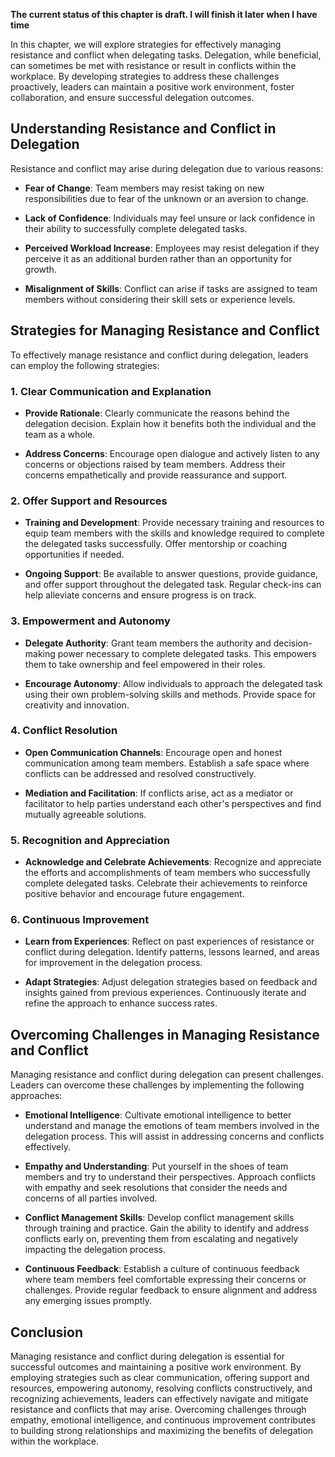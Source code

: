 **The current status of this chapter is draft. I will finish it later when I have time**

In this chapter, we will explore strategies for effectively managing resistance and conflict when delegating tasks. Delegation, while beneficial, can sometimes be met with resistance or result in conflicts within the workplace. By developing strategies to address these challenges proactively, leaders can maintain a positive work environment, foster collaboration, and ensure successful delegation outcomes.

Understanding Resistance and Conflict in Delegation
---------------------------------------------------

Resistance and conflict may arise during delegation due to various reasons:

* **Fear of Change**: Team members may resist taking on new responsibilities due to fear of the unknown or an aversion to change.

* **Lack of Confidence**: Individuals may feel unsure or lack confidence in their ability to successfully complete delegated tasks.

* **Perceived Workload Increase**: Employees may resist delegation if they perceive it as an additional burden rather than an opportunity for growth.

* **Misalignment of Skills**: Conflict can arise if tasks are assigned to team members without considering their skill sets or experience levels.

Strategies for Managing Resistance and Conflict
-----------------------------------------------

To effectively manage resistance and conflict during delegation, leaders can employ the following strategies:

### 1. Clear Communication and Explanation

* **Provide Rationale**: Clearly communicate the reasons behind the delegation decision. Explain how it benefits both the individual and the team as a whole.

* **Address Concerns**: Encourage open dialogue and actively listen to any concerns or objections raised by team members. Address their concerns empathetically and provide reassurance and support.

### 2. Offer Support and Resources

* **Training and Development**: Provide necessary training and resources to equip team members with the skills and knowledge required to complete the delegated tasks successfully. Offer mentorship or coaching opportunities if needed.

* **Ongoing Support**: Be available to answer questions, provide guidance, and offer support throughout the delegated task. Regular check-ins can help alleviate concerns and ensure progress is on track.

### 3. Empowerment and Autonomy

* **Delegate Authority**: Grant team members the authority and decision-making power necessary to complete delegated tasks. This empowers them to take ownership and feel empowered in their roles.

* **Encourage Autonomy**: Allow individuals to approach the delegated task using their own problem-solving skills and methods. Provide space for creativity and innovation.

### 4. Conflict Resolution

* **Open Communication Channels**: Encourage open and honest communication among team members. Establish a safe space where conflicts can be addressed and resolved constructively.

* **Mediation and Facilitation**: If conflicts arise, act as a mediator or facilitator to help parties understand each other's perspectives and find mutually agreeable solutions.

### 5. Recognition and Appreciation

* **Acknowledge and Celebrate Achievements**: Recognize and appreciate the efforts and accomplishments of team members who successfully complete delegated tasks. Celebrate their achievements to reinforce positive behavior and encourage future engagement.

### 6. Continuous Improvement

* **Learn from Experiences**: Reflect on past experiences of resistance or conflict during delegation. Identify patterns, lessons learned, and areas for improvement in the delegation process.

* **Adapt Strategies**: Adjust delegation strategies based on feedback and insights gained from previous experiences. Continuously iterate and refine the approach to enhance success rates.

Overcoming Challenges in Managing Resistance and Conflict
---------------------------------------------------------

Managing resistance and conflict during delegation can present challenges. Leaders can overcome these challenges by implementing the following approaches:

* **Emotional Intelligence**: Cultivate emotional intelligence to better understand and manage the emotions of team members involved in the delegation process. This will assist in addressing concerns and conflicts effectively.

* **Empathy and Understanding**: Put yourself in the shoes of team members and try to understand their perspectives. Approach conflicts with empathy and seek resolutions that consider the needs and concerns of all parties involved.

* **Conflict Management Skills**: Develop conflict management skills through training and practice. Gain the ability to identify and address conflicts early on, preventing them from escalating and negatively impacting the delegation process.

* **Continuous Feedback**: Establish a culture of continuous feedback where team members feel comfortable expressing their concerns or challenges. Provide regular feedback to ensure alignment and address any emerging issues promptly.

Conclusion
----------

Managing resistance and conflict during delegation is essential for successful outcomes and maintaining a positive work environment. By employing strategies such as clear communication, offering support and resources, empowering autonomy, resolving conflicts constructively, and recognizing achievements, leaders can effectively navigate and mitigate resistance and conflicts that may arise. Overcoming challenges through empathy, emotional intelligence, and continuous improvement contributes to building strong relationships and maximizing the benefits of delegation within the workplace.
